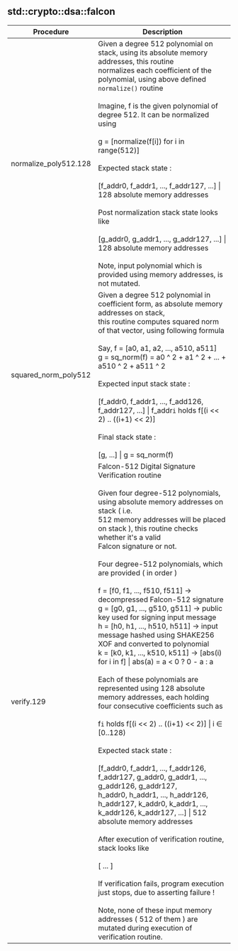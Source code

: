 
## std::crypto::dsa::falcon
| Procedure | Description |
| ----------- | ------------- |
| normalize_poly512.128 |  Given a degree 512 polynomial on stack, using its absolute memory addresses, this routine<br /> normalizes each coefficient of the polynomial, using above defined `normalize()` routine<br /><br /> Imagine, f is the given polynomial of degree 512. It can be normalized using<br /><br /> g = [normalize(f[i]) for i in range(512)]<br /><br /> Expected stack state :<br /><br /> [f_addr0, f_addr1, ..., f_addr127, ...] \| 128 absolute memory addresses<br /><br /> Post normalization stack state looks like<br /><br /> [g_addr0, g_addr1, ..., g_addr127, ...] \| 128 absolute memory addresses<br /><br /> Note, input polynomial which is provided using memory addresses, is not mutated. |
| squared_norm_poly512 |  Given a degree 512 polynomial in coefficient form, as absolute memory addresses on stack,<br /> this routine computes squared norm of that vector, using following formula<br /><br /> Say, f = [a0, a1, a2, ..., a510, a511]<br />      g = sq_norm(f) = a0 ^ 2 + a1 ^ 2 + ... + a510 ^ 2 + a511 ^ 2<br /><br /> Expected input stack state :<br /><br /> [f_addr0, f_addr1, ..., f_add126, f_addr127, ...] \| f_addr`i` holds f[(i << 2) .. ((i+1) << 2)]<br /><br /> Final stack state :<br /><br /> [g, ...] \| g = sq_norm(f) |
| verify.129 |  Falcon-512 Digital Signature Verification routine<br /><br /> Given four degree-512 polynomials, using absolute memory addresses on stack ( i.e. <br /> 512 memory addresses will be placed on stack ), this routine checks whether it's a valid<br /> Falcon signature or not.<br /><br /> Four degree-512 polynomials, which are provided ( in order )<br /><br /> f = [f0, f1, ..., f510, f511] -> decompressed Falcon-512 signature<br /> g = [g0, g1, ..., g510, g511] -> public key used for signing input message<br /> h = [h0, h1, ..., h510, h511] -> input message hashed using SHAKE256 XOF and converted to polynomial<br /> k = [k0, k1, ..., k510, k511] -> [abs(i) for i in f] \| abs(a) = a < 0 ? 0 - a : a<br /><br /> Each of these polynomials are represented using 128 absolute memory addresses, each holding<br /> four consecutive coefficients such as<br /><br /> f`i` holds f[(i << 2) .. ((i+1) << 2)] \| i ∈ [0..128)<br /><br /> Expected stack state :<br /><br /> [f_addr0, f_addr1, ..., f_addr126, f_addr127, g_addr0, g_addr1, ..., g_addr126, g_addr127, <br />  h_addr0, h_addr1, ..., h_addr126, h_addr127, k_addr0, k_addr1, ..., k_addr126, k_addr127, ...] \| 512 absolute memory addresses<br /><br /> After execution of verification routine, stack looks like<br /><br /> [ ... ]<br /><br /> If verification fails, program execution just stops, due to asserting failure !<br /><br /> Note, none of these input memory addresses ( 512 of them ) are mutated during execution of verification routine. |
